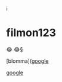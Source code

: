i
# filmon123

:joy: :joy:§

[blomma]([google](https://upload.wikimedia.org/wikipedia/commons/thumb/e/e7/Leucanthemum_vulgare_%27Filigran%27_Flower_2200px.jpg/500px-Leucanthemum_vulgare_%27Filigran%27_Flower_2200px.jpg)


[google](https://google.se)				
